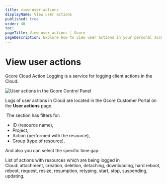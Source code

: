 ```yaml
---
title: view-user-actions
displayName: View user actions
published: true
order: 40
toc:
pageTitle: View user actions | Gcore
pageDescription: Explore how to view user actions in your personal account.
---
```

# View user actions

Gcore Cloud Action Logging is a service for logging client actions in the Cloud.

![User actions in the Gcore Control Panel](https://assets.gcore.pro/docs/cloud/getting-started/projects/users/view-user-actions/view-user-actions.png)

Logs of user actions in Cloud are located in the Gcore Customer Portal on the **User actions** page.

 The section has filters for: 

*   ID (resource name), 
*   Project,
*   Action (performed with the resource), 
*   Group (type of resource). 

And also you can select the specific time gap 

List of actions with resources which are being logged in Cloud: attachment, creation, deletion, detaching, downloading, hard reboot, reboot, request, resize, resumption, retyping, start, stop, suspending, updating.